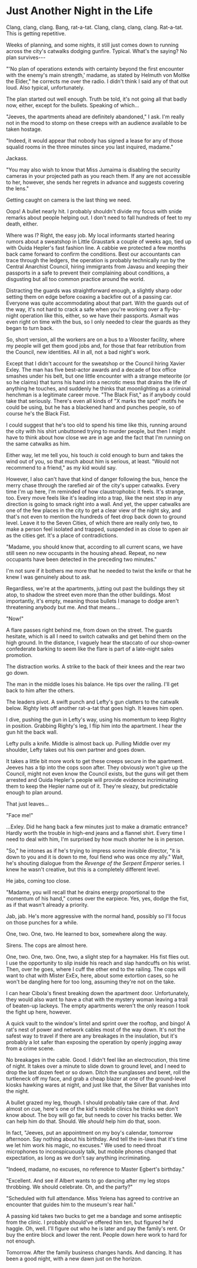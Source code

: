 # Just Another Night in the Life

Clang, clang, clang.  Bang, rat-a-tat.  Clang, clang, clang, clang.  Rat-a-tat.  This is getting repetitive.

Weeks of planning, and some nights, it still just comes down to running across the city's catwalks dodging gunfire.  Typical.  What's the saying?  No plan survives---

"'No plan of operations extends with certainty beyond the first encounter with the enemy's main strength,' madame, as stated by Helmuth von Moltke the Elder," he corrects me over the radio.  I didn't think I said any of that out loud.  Also typical, unfortunately.

The plan started out well enough.  Truth be told, it's not going all that badly now, either, except for the bullets.  Speaking of which...

"Jeeves, the apartments ahead are definitely abandoned," I ask.  I'm really not in the mood to stomp on these creeps with an audience available to be taken hostage.

"Indeed, it would appear that nobody has signed a lease for any of those squalid rooms in the three minutes since you last inquired, madame."

Jackass.

"You may also wish to know that Miss Jumaima is disabling the security cameras in your projected path as you reach them.  If any are not accessible to her, however, she sends her regrets in advance and suggests covering the lens."

Getting caught on camera is the last thing we need.

Oops!  A bullet nearly hit.  I probably shouldn't divide my focus with snide remarks about people helping out.  I don't need to fall hundreds of feet to my death, either.

Where was I?  Right, the easy job.  My local informants started hearing rumors about a sweatshop in Little Graustark a couple of weeks ago, tied up with Ouida Hepler's fast fashion line.  A cabbie we protected a few months back came forward to confirm the conditions.  Best our accountants can trace through the ledgers, the operation is probably technically run by the Central Anarchist Council, hiring immigrants from Javasu and keeping their passports in a safe to prevent their complaining about conditions, a disgusting but all too common practice around the world.

Distracting the guards was straightforward enough, a slightly sharp odor setting them on edge before coaxing a backfire out of a passing car.  Everyone was quite accommodating about that part.  With the guards out of the way, it's not hard to crack a safe when you're working over a fly-by-night operation like this, either, so we have their passports.  Asmait was even right on time with the bus, so I only needed to clear the guards as they began to turn back.

So, short version, all the workers are on a bus to a Wooster facility, where my people will get them good jobs and, for those that fear retribution from the Council, new identities.  All in all, not a bad night's work.

Except that I didn't account for the sweatshop or the Council hiring Xavier Exley.  The man has five best-actor awards and a decade of box office smashes under his belt, but one little encounter with a strange meteorite (or so he claims) that turns his hand into a necrotic mess that drains the life of anything he touches, and suddenly he thinks that moonlighting as a criminal henchman is a legitimate career move.  "The Black Fist," as if anybody could take that seriously.  There's even all kinds of "X marks the spot" motifs he could be using, but he has a blackened hand and punches people, so of course he's the Black Fist.

I could suggest that he's too old to spend his time like this, running around the city with his shirt unbuttoned trying to murder people, but then I might have to think about how close we are in age and the fact that I'm running on the same catwalks as him.

Either way, let me tell you, his touch _is_ cold enough to burn and takes the wind out of you, so that much about him is serious, at least.  "Would not recommend to a friend," as my kid would say.

However, I also can't have that kind of danger following the bus, hence the merry chase through the rarefied air of the city's upper catwalks.  Every time I'm up here, I'm reminded of how claustrophobic it feels.  It's strange, too.  Every move feels like it's leading into a trap, like the next step in any direction is going to smack right into a wall.  And yet, the upper catwalks are one of the few places in the city to get a clear view of the night sky, and that's not even to mention the hundreds of feet drop back down to ground level.  Leave it to the Seven Cities, of which there are really only two, to make a person feel isolated and trapped, suspended in as close to open air as the cities get.  It's a place of contradictions.

"Madame, you should know that, according to all current scans, we have still seen no new occupants in the housing ahead.  Repeat, no new occupants have been detected in the preceding two minutes."

I'm not sure if it bothers me more that he needed to twist the knife or that he knew I was genuinely about to ask.

Regardless, we're at the apartments, jutting out past the buildings they sit atop, to shadow the street even more than the other buildings.  Most importantly, it's empty, meaning those bullets I manage to dodge aren't threatening anybody but me.  And that means...

"Now!"

A flare passes right behind me, from down on the street.  The guards hesitate, which is all I need to switch catwalks and get behind them on the high ground.  In the distance, I vaguely hear the staccato of our shop-owner confederate barking to seem like the flare is part of a late-night sales promotion.

The distraction works.  A strike to the back of their knees and the rear two go down.

The man in the middle loses his balance.  He tips over the railing.  I'll get back to him after the others.

The leaders pivot.  A swift punch and Lefty's gun clatters to the catwalk below.  Righty lets off another rat-a-tat that goes high.  It leaves him open.

I dive, pushing the gun in Lefty's way, using his momentum to keep Righty in position.  Grabbing Righty's leg, I flip him into the apartment.  I hear the gun hit the back wall.

Lefty pulls a knife.  Middle is almost back up.  Pulling Middle over my shoulder, Lefty takes out his own partner and goes down.

It takes a little bit more work to get these creeps secure in the apartment.  Jeeves has a tip into the cops soon after.  They obviously won't give up the Council, might not even know the Council exists, but the guns will get them arrested and Ouida Hepler's people will provide evidence incriminating them to keep the Hepler name out of it.  They're sleazy, but predictable enough to plan around.

That just leaves...

"Face me!"

...Exley.  Did he hang back a few minutes just to make a dramatic entrance?  Hardly worth the trouble in high-end jeans and a flannel shirt.  Every time I need to deal with him, I'm surprised by how much shorter he is in person.

"So," he intones as if he's trying to impress some invisible director, "it is down to you and it is down to me, foul fiend who was once my ally."  Wait, he's shouting dialogue from the _Revenge of the Serpent Emperor_ series.  I knew he wasn't creative, but this is a completely different level.

He jabs, coming too close.

"Madame, you will recall that he drains energy proportional to the momentum of his hand," comes over the earpiece.  Yes, yes, dodge the fist, as if that wasn't already a priority.

Jab, jab.  He's more aggressive with the normal hand, possibly so I'll focus on those punches for a while.

One, two.  One, two.  He learned to box, somewhere along the way.

Sirens.  The cops are almost here.

One, two.  One, two.  One, two, a slight step for a haymaker.  His fist flies out.  I use the opportunity to slip inside his reach and slap handcuffs on his wrist.  Then, over he goes, where I cuff the other end to the railing.  The cops will want to chat with Mister ExEx, here, about some extortion cases, so he won't be dangling here for too long, assuming they're not on the take.

I can hear Cibola's finest breaking down the apartment door.  Unfortunately, they would also want to have a chat with the mystery woman leaving a trail of beaten-up lackeys.  The empty apartments weren't the only reason I took the fight up here, however.

A quick vault to the window's lintel and sprint over the rooftop, and bingo!  A rat's nest of power and network cables most of the way down.  It's not the safest way to travel if there are any breakages in the insulation, but it's probably a lot safer than exposing the operation by openly jogging away from a crime scene.

No breakages in the cable.  Good.  I didn't feel like an electrocution, this time of night.  It takes over a minute to slide down to ground level, and I need to drop the last dozen feet or so down.  Ditch the sunglasses and beret, roll the turtleneck off my face, and grab a cheap blazer at one of the ground-level kiosks hawking wares at night, and just like that, the Silver Bat vanishes into the night.

A bullet grazed my leg, though.  I should probably take care of that.  And almost on cue, here's one of the kid's mobile clinics he thinks we don't know about.  The boy will go far, but needs to cover his tracks better.  We can help him do that.  Should.  We *should* help him do that, soon.

In fact, "Jeeves, put an appointment on my boy's calendar, tomorrow afternoon.  Say nothing about his birthday.  And tell the in-laws that it's time we let him work his magic, no excuses."  We used to need throat microphones to inconspicuously talk, but mobile phones changed that expectation, as long as we don't say anything incriminating.

"Indeed, madame, no excuses, no reference to Master Egbert's birthday."

"Excellent.  And see if Albert wants to go dancing after my leg stops throbbing.  We should celebrate.  Oh, and the party?"

"Scheduled with full attendance.  Miss Yelena has agreed to contrive an encounter that guides him to the museum's rear hall."

A passing kid takes two bucks to get me a bandage and some antiseptic from the clinic.  I probably should've offered him ten, but figured he'd haggle.  Oh, well.  I'll figure out who he is later and pay the family's rent.  Or buy the entire block and lower the rent.  People down here work to hard for not enough.

Tomorrow.  After the family business changes hands.  And dancing.  It has been a good night, with a new dawn just on the horizon.
